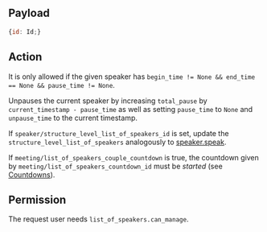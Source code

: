 ## Payload
```js
{id: Id;}
```

## Action
It is only allowed if the given speaker has `begin_time != None && end_time == None && pause_time != None`.

Unpauses the current speaker by increasing `total_pause` by `current_timestamp - pause_time` as well as setting `pause_time` to `None` and `unpause_time` to the current timestamp.

If `speaker/structure_level_list_of_speakers_id` is set, update the `structure_level_list_of_speakers` analogously to [speaker.speak](speaker.speak.md).

If `meeting/list_of_speakers_couple_countdown` is true, the countdown given by
`meeting/list_of_speakers_countdown_id` must be *started* (see
[Countdowns](https://github.com/OpenSlides/OpenSlides/wiki/Countdowns#start-a-countdown)).

## Permission
The request user needs `list_of_speakers.can_manage`.
